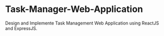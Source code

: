 # Task-Manager-Web-Application
Design and Implemente Task Management Web Application using ReactJS and ExpressJS.
